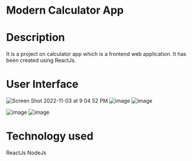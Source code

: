# Modern Calculator App

# Description
It is a project on calculator app which is a frontend web application. It has been created using ReactJs.

# User Interface
![Screen Shot 2022-11-03 at 9 04 52 PM](https://user-images.githubusercontent.com/88326256/199801450-b0920fc4-c9e6-436e-b961-e49d25fbf18b.png)
![image](https://github.com/rohaankashyap-nitrr/CalculatorApp_iNeuron/assets/139712894/30510e24-284e-434b-a1da-795a87ef6ee4)
![image](https://github.com/rohaankashyap-nitrr/CalculatorApp_iNeuron/assets/139712894/575322b5-66df-45f6-9d4c-559ce76b0e68)

![image](https://github.com/rohaankashyap-nitrr/CalculatorApp_iNeuron/assets/139712894/5e40a896-3e9f-4136-a5c4-fcf2d46466f0)
![image](https://github.com/rohaankashyap-nitrr/CalculatorApp_iNeuron/assets/139712894/7a8ee4c6-eb8f-4a71-bfb7-fcb02a4e671f)

# Technology used
ReactJs
NodeJs
